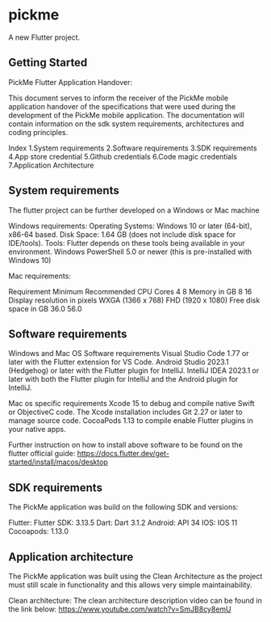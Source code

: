 # pickme

A new Flutter project.

## Getting Started

PickMe Flutter Application Handover:

This document serves to inform the receiver of the PickMe mobile application handover of the specifications that were used during the development of the PickMe mobile application. The documentation will contain information on the sdk system requirements, architectures and coding principles.

Index
1.System requirements
2.Software requirements
3.SDK requirements
4.App store credential
5.Github credentials
6.Code magic credentials
7.Application Architecture



## System requirements

The flutter project can be further developed on a Windows or Mac machine

Windows requirements:
 Operating Systems: Windows 10 or later (64-bit), x86-64 based.
 Disk Space: 1.64 GB (does not include disk space for IDE/tools).
 Tools: Flutter depends on these tools being available in your environment. Windows PowerShell 5.0 or newer (this is pre-installed with Windows 10)


Mac requirements:

Requirement
                            Minimum                               Recommended
CPU Cores                     4                                       8
Memory in GB                  8                                       16
Display resolution in pixels  WXGA (1366 x 768)                       FHD (1920 x 1080)
Free disk space in GB         36.0                                    56.0



## Software requirements

Windows and Mac OS Software requirements
    Visual Studio Code 1.77 or later with the Flutter extension for VS Code.
    Android Studio 2023.1 (Hedgehog) or later with the Flutter plugin for IntelliJ.
    IntelliJ IDEA 2023.1 or later with both the Flutter plugin for IntelliJ and the Android plugin for IntelliJ.

Mac os specific requirements
    Xcode 15 to debug and compile native Swift or ObjectiveC code. The Xcode installation includes  Git 2.27 or later to manage source code.
    CocoaPods 1.13 to compile enable Flutter plugins in your native apps.

Further instruction on how to install above software to be found on the flutter official guide: https://docs.flutter.dev/get-started/install/macos/desktop



## SDK requirements

The PickMe application was build on the following SDK and versions:

Flutter: Flutter SDK: 3.13.5
Dart: Dart 3.1.2
Android: API 34
IOS: IOS 11
Cocoapods:  1.13.0

## Application architecture

The PickMe application was built using the Clean Architecture as the project must still scale in functionality and this allows very simple maintainability.


Clean architecture:
The clean architecture description video can be found in the link below:
https://www.youtube.com/watch?v=SmJB8cy8emU

